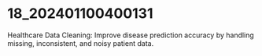 # 18_202401100400131
Healthcare Data Cleaning: Improve disease prediction accuracy by handling missing,  inconsistent, and noisy patient data.
